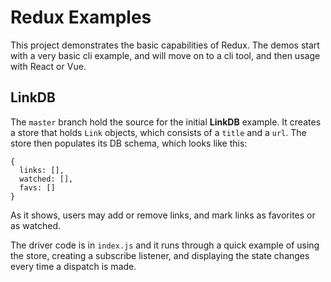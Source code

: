 # Redux Examples
This project demonstrates the basic capabilities of Redux. The demos start with
a very basic cli example, and will move on to a cli tool, and then usage with
React or Vue.

## LinkDB
The `master` branch hold the source for the initial **LinkDB** example. It creates
a store that holds `Link` objects, which consists of a `title` and a `url`. The
store then populates its DB schema, which looks like this:
```
{
  links: [],
  watched: [],
  favs: []
}
```
As it shows, users may add or remove links, and mark links as favorites or as watched.

The driver code is in `index.js` and it runs through a quick example of using the store,
creating a subscribe listener, and displaying the state changes every time a dispatch is
made.